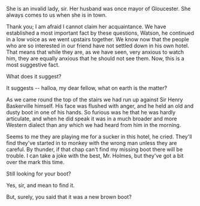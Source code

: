 She is an invalid lady, sir. Her husband was once mayor of Gloucester.
She always comes to us when she is in town.

Thank you; I am afraid I cannot claim her acquaintance. We have
established a most important fact by these questions, Watson, he
continued in a low voice as we went upstairs together. We know now
that the people who are so interested in our friend have not settled
down in his own hotel. That means that while they are, as we have seen,
very anxious to watch him, they are equally anxious that he should not
see them. Now, this is a most suggestive fact.

What does it suggest?

It suggests -- halloa, my dear fellow, what on earth is the matter?

As we came round the top of the stairs we had run up against Sir Henry
Baskerville himself. His face was flushed with anger, and he held an old
and dusty boot in one of his hands. So furious was he that he was hardly
articulate, and when he did speak it was in a much broader and more
Western dialect than any which we had heard from him in the morning.

Seems to me they are playing me for a sucker in this hotel, he
cried. They'll find they've started in to monkey with the wrong man
unless they are careful. By thunder, if that chap can't find my missing
boot there will be trouble. I can take a joke with the best, Mr. Holmes,
but they've got a bit over the mark this time.

Still looking for your boot?

Yes, sir, and mean to find it.

But, surely, you said that it was a new brown boot?
